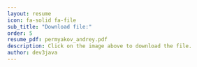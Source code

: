 ```yaml
---
layout: resume
icon: fa-solid fa-file
sub_title: "Download file:"
order: 5
resume_pdf: permyakov_andrey.pdf
description: Click on the image above to download the file.
author: dev3java
---
```

